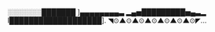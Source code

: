 ░░░░░░░███████ ]▄▄▄▄▄▄▄▄▃ 
▂▄▅█████████▅▄▃▂ 
I███████████████████]. 
◥⊙▲⊙▲⊙▲⊙▲⊙▲⊙▲⊙◤...

































